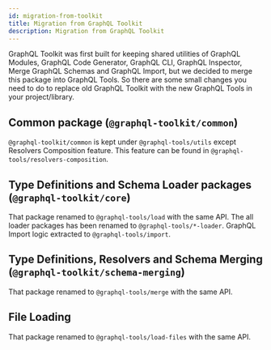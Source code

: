 ```yaml
---
id: migration-from-toolkit
title: Migration from GraphQL Toolkit
description: Migration from GraphQL Toolkit
---
```


GraphQL Toolkit was first built for keeping shared utilities of GraphQL Modules, GraphQL Code Generator, GraphQL CLI, GraphQL Inspector, Merge GraphQL Schemas and GraphQL Import, but we decided to merge this package into GraphQL Tools. So there are some small changes you need to do to replace old GraphQL Toolkit with the new GraphQL Tools in your project/library.

## Common package (`@graphql-toolkit/common`)
`@graphql-toolkit/common` is kept under `@graphql-tools/utils` except Resolvers Composition feature. This feature can be found in `@graphql-tools/resolvers-composition`.

## Type Definitions and Schema Loader packages (`@graphql-toolkit/core`)
That package renamed to `@graphql-tools/load` with the same API. The all loader packages has been renamed to `@graphql-tools/*-loader`.
GraphQL Import logic extracted to `@graphql-tools/import`.

## Type Definitions, Resolvers and Schema Merging (`@graphql-toolkit/schema-merging`)
That package renamed to `@graphql-tools/merge` with the same API.

## File Loading
That package renamed to `@graphql-tools/load-files` with the same API.
